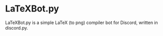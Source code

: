 # LaTeXBot.py

LaTeXBot.py is a simple LaTeX (to png) compiler bot for Discord, written in discord.py.

